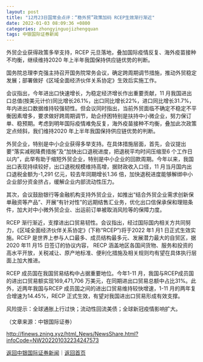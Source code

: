```yaml
---
layout: post
title: "12月23日国常会点评：“稳外贸”政策加码 RCEP生效渐行渐近"
date: 2022-01-03 08:09:36 +0800
categories: zhongyinguojizhengquan
tags: 中银国际证券新闻
---
```

<p>外贸企业获得政策多举支持，RCEP 元旦落地，叠加国际疫情反复、海外疫苗接种不均衡，继续维持2020 年上半年我国保持供应链优势的判断。</p>
 <p>国务院总理李克强主持召开国务院常务会议，确定跨周期调节措施，推动外贸稳定发展；部署做好《区域全面经济伙伴关系协定》生效后实施工作。</p>
 <p>会议指出，今年进出口快速增长，为稳定经济增长作出重要贡献，11 月我国进出口总值(按美元计价)同比增长26.1%，出口同比增长22%，进口同比增长31.7%，年内进出口数据维持较强韧性。但会议同时指出，当前外贸面临不确定不稳定不平衡因素增多，要求做好跨周期调节，助企纾困特别是扶持中小微企业，努力保订单、稳预期。考虑到明年国际疫情难免反复，海外疫苗接种不均衡，叠加此次政策定点倾斜，我们维持2020 年上半年我国保持供应链优势的判断。</p>
 <p>外贸企业，特别是中小企业获得多举支持。在具体措施层面，首先，会议提出要“落实减税降费措施”及“加快出口退税进度，把退税平均时间压缩至6 个工作日以内”，此举有助于缩短外贸企业，特别是中小企业的回款周期。今年以来，我国出口表现持续较好，出口退税规模维持高增，据财政收入口径，11 月当月国内出口退税金额为-1,291 亿元，较去年同期增长1.36 倍，加快退税进度能够解绑中小企业部分资金挤占，缓解企业内部流动性压力。</p>
 <p>其次，会议鼓励银行等金融机构支持外贸企业，如推出“结合外贸企业需求创新保单融资等产品”、开展“有针对性”的远期结售汇业务，优化出口信保承保和理赔条件，加大对中小微外贸企业、出运前订单被取消风险等的保障力度。</p>
 <p>RCEP 渐行渐近，支撑进出口贸易韧性。会议指出，经过国际国内相关方共同努力，《区域全面经济伙伴关系协定》(下称“RCEP”)将于2022 年1 月1 日正式生效实施。RCEP 是世界上参与人口最多、成员结构最多元、发展潜力最大的自贸区，据2020 年11 月15 日签订的协议内容， RECP 涵盖地区各国间货物、服务和投资的高水平开放，关税减让、原产地标准、便利化措施及相关规则均有望在具体执行层面上加大推进。</p>
 <p>RCEP 成员国在我国贸易结构中占据重要地位。今年1-11 月，我国与RCEP成员国的进出口贸易额实现169,471,706 万美元，在同期进出口贸易总额中占比31%。此外，近两年我国与RCEP 成员国之间的进出口贸易维持较快增速，1-11 月的两年复合增速为14.45%，RECP 正式生效，有望对我国进出口贸易形成有效支撑。</p>
 <p>风险提示：全球通胀上行过快；流动性回流美债；全球新冠疫情影响扩大。</p><p class="em_media">（文章来源：中银国际证券）</p>

<http://finews.zning.xyz/html_News/NewsShare.html?infoCode=NW202201032234247573>

[返回中银国际证券新闻](//finews.withounder.com/category/zhongyinguojizhengquan.html)｜[返回首页](//finews.withounder.com/)